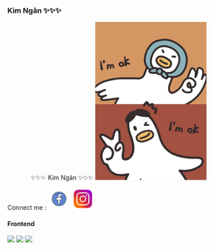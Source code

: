 ### Kim Ngân ✨✨✨

<!--
**Kimngan2412/Kimngan2412** is a ✨ _special_ ✨ repository because its `README.md` (this file) appears on your GitHub profile.

Here are some ideas to get you started:

- 🌱 I’m currently learning HTML , CSS, Javascript
- 👯 I’m looking to collaborate on ...
- 🤔 I’m looking for help with ...
- 💬 Ask me about ...
- 📫 How to reach me: ...
- 😄 Pronouns: ...
- ⚡ Fun fact: ...
-->
<p align="center">
✨✨✨ Kim Ngân ✨✨✨
 <img src="bg.jpg"
 alt="Logo" width= 50%>
</p>

 <p>Connect me : 
    <a href="https://www.facebook.com/anhohaxeo/"><img src="fb.png" alt="" width="50px"></a>
    <a href="https://www.instagram.com/muopcocoon/"><img src="ig.png" alt="" width="50px"></a>
 </p>

<h4>Frontend</h4>
	<img src="https://img.shields.io/badge/-HTML5-%23E44D27?style=flat-square&logo=html5&logoColor=ffffff"/>
	<img src="https://img.shields.io/badge/-CSS3-%231572B6?style=flat-square&logo=css3"/>
	<img src="https://img.shields.io/badge/-React-%23282C34?style=flat-square&logo=react"/>

